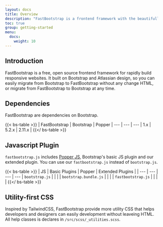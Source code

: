 ```yaml
---
layout: docs
title: Overview
description: "FastBootstrap is a frontend framework with the beautifully UI components that implements Atlassian Design."
toc: true
group: getting-started
menu:
  docs:   
    weight: 10
---
```


## Introduction

FastBootstrap is a free, open source frontend framework for rapidly build responsive websites. It built on Bootstrap and Atlassian design, so you can easily migrate from Bootstrap to FastBootstrap without any change HTML, or migrate from FastBootstrap to Bootstrap at any time. 

## Dependencies

FastBootstrap are dependencies on Bootstrap.

{{< bs-table >}}
| FastBootstrap | Bootstrap | Popper
| --- | --- | --- |
1.x | 5.2.x | 2.11.x |
{{</ bs-table >}}

## Javascript Plugin

`fastbootstrap.js` includes [Popper JS](https://popper.js.org/), Bootstrap's basic JS plugin and our extended plugin. You can use our `fastbootstrap.js` instead of `bootstrap.js`.

{{< bs-table >}}
| JS | Basic Plugins | Popper | Extended Plugins | 
| --- | --- | --- | --- |
`bootstrap.js` | <i class="fa-solid fa-check fa-sm"></i> |  | |
`bootstrap.bundle.js` | <i class="fa-solid fa-check fa-sm"></i> | <i class="fa-solid fa-check fa-sm"></i> | |
`fastbootstrap.js` | <i class="fa-solid fa-check fa-sm"></i> | <i class="fa-solid fa-check fa-sm"></i> | <i class="fa-solid fa-check fa-sm"></i> |
{{</ bs-table >}}

## Utility-first CSS

Inspired by TailwindCSS, FastBootstrap provide more utility CSS that helps developers and designers can easily development without leaveing HTML. All help classes is declares in `/src/scss/_utilities.scss`.
